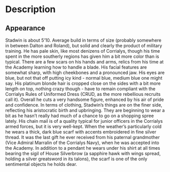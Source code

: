 <!-- TITLE: Stadwin -->
<!-- SUBTITLE: Jason's character. -->

# Description
## Appearance
Stadwin is about 5’10. Average build in terms of size (probably somewhere in between Dalton and Roland), but solid and clearly the product of military training. He has pale skin, like most denizens of Corrialys, though his time spent in the more southerly regions has given him a bit more color than is typical. There are a few scars on his hands and arms, relics from his time at the Academy learning how to handle a blade. His facial features are somewhat sharp, with high cheekbones and a pronounced jaw. His eyes are blue, but not that off putting icy kind - normal blue, medium blue one might say. His platinum blonde hair is cropped close on the sides with a bit more length on top, nothing crazy though - have to remain compliant with the Corrialys Rules of Uniformed Dress (CRUD, as the more rebellious recruits call it). Overall he cuts a very handsome figure, enhanced by his air of pride and confidence. In terms of clothing, Stadwin’s things are on the finer side, reflecting his aristocratic birth and upbringing. They are beginning to wear a bit as he hasn’t really had much of a chance to go on a shopping spree lately. His chain mail is of a quality typical for junior officers in the Corrialys armed forces, but it is very well-kept. When the weather’s particularly cold he wears a thick, dark blue scarf with accents embroidered in fine silver thread. It was the last gift he ever received from his paternal grandmother (Vice Admiral Marralin of the Corrialys Navy), when he was accepted into the Academy. In addition to a pendant he wears under his shirt at all times bearing the sigil of House Silverbrow (a sapphire hawk with wings spread, holding a silver greatsword in its talons), the scarf is one of the only sentimental objects he holds dear.